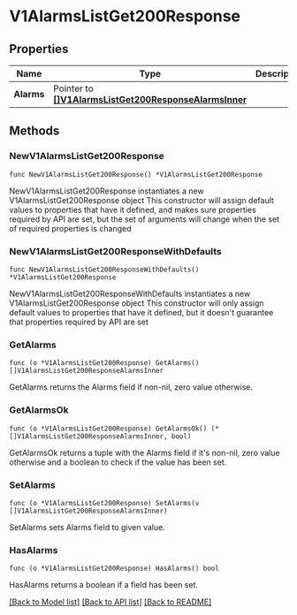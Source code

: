 # V1AlarmsListGet200Response

## Properties

Name | Type | Description | Notes
------------ | ------------- | ------------- | -------------
**Alarms** | Pointer to [**[]V1AlarmsListGet200ResponseAlarmsInner**](V1AlarmsListGet200ResponseAlarmsInner.md) |  | [optional] 

## Methods

### NewV1AlarmsListGet200Response

`func NewV1AlarmsListGet200Response() *V1AlarmsListGet200Response`

NewV1AlarmsListGet200Response instantiates a new V1AlarmsListGet200Response object
This constructor will assign default values to properties that have it defined,
and makes sure properties required by API are set, but the set of arguments
will change when the set of required properties is changed

### NewV1AlarmsListGet200ResponseWithDefaults

`func NewV1AlarmsListGet200ResponseWithDefaults() *V1AlarmsListGet200Response`

NewV1AlarmsListGet200ResponseWithDefaults instantiates a new V1AlarmsListGet200Response object
This constructor will only assign default values to properties that have it defined,
but it doesn't guarantee that properties required by API are set

### GetAlarms

`func (o *V1AlarmsListGet200Response) GetAlarms() []V1AlarmsListGet200ResponseAlarmsInner`

GetAlarms returns the Alarms field if non-nil, zero value otherwise.

### GetAlarmsOk

`func (o *V1AlarmsListGet200Response) GetAlarmsOk() (*[]V1AlarmsListGet200ResponseAlarmsInner, bool)`

GetAlarmsOk returns a tuple with the Alarms field if it's non-nil, zero value otherwise
and a boolean to check if the value has been set.

### SetAlarms

`func (o *V1AlarmsListGet200Response) SetAlarms(v []V1AlarmsListGet200ResponseAlarmsInner)`

SetAlarms sets Alarms field to given value.

### HasAlarms

`func (o *V1AlarmsListGet200Response) HasAlarms() bool`

HasAlarms returns a boolean if a field has been set.


[[Back to Model list]](../README.md#documentation-for-models) [[Back to API list]](../README.md#documentation-for-api-endpoints) [[Back to README]](../README.md)


